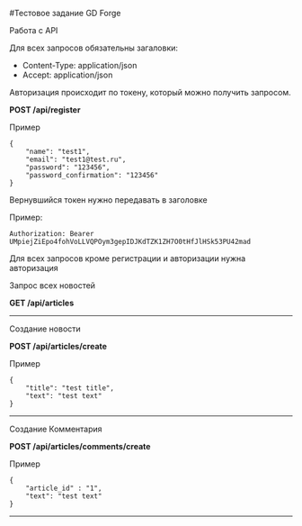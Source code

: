 #Тестовое задание GD Forge

Работа с API

Для всех запросов обязательны загаловки:
* Content-Type: application/json
* Accept: application/json

Авторизация происходит по токену, который можно получить запросом.

**POST /api/register**

Пример
```
{
	"name": "test1", 
	"email": "test1@test.ru", 
	"password": "123456", 
	"password_confirmation": "123456"
}
```

Вернувшийся токен нужно передавать в заголовке 

Пример:
```
Authorization: Bearer UMpiejZiEpo4fohVoLLVQPOym3gepIDJKdTZK1ZH7O0tHfJlHSk53PU42mad
```

Для всех запросов кроме регистрации и авторизации нужна авторизация

Запрос всех новостей

**GET /api/articles**

----

Создание новости 

**POST /api/articles/create**

Пример

```
{
	"title": "test title", 
	"text": "test text"
}
```

----

Создание Комментария 

**POST /api/articles/comments/create**

Пример

```
{
	"article_id" : "1",
	"text": "test text"
}
```

----

